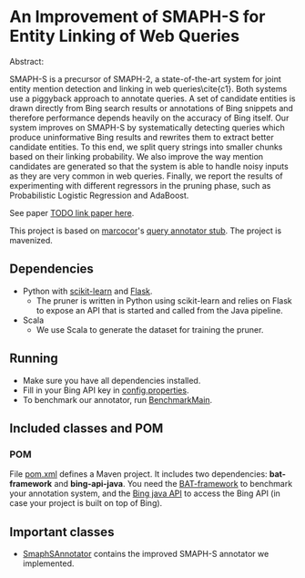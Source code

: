# An Improvement of SMAPH-S for Entity Linking of Web Queries
Abstract:

SMAPH-S is a precursor of SMAPH-2, a state-of-the-art system for joint entity mention detection and linking in web queries\cite{c1}. Both systems use a piggyback approach to annotate queries. A set of candidate entities is drawn directly from Bing search results or annotations of Bing snippets and therefore performance depends heavily on the accuracy of Bing itself. Our system improves on SMAPH-S by systematically detecting queries which produce uninformative Bing results and rewrites them to extract better candidate entities. To this end, we split query strings into smaller chunks based on their linking probability. We also improve the way mention candidates are generated so that the system is able to handle noisy inputs as they are very common in web queries. Finally, we report the results of experimenting with different regressors in the pruning phase, such as Probabilistic Logistic Regression and AdaBoost.

See paper [TODO link paper here]().


This project is based on [marcocor](https://github.com/marcocor)'s [query annotator stub](https://github.com/marcocor/query-annotator-stub). The project is mavenized.

## Dependencies
- Python with [scikit-learn](http://scikit-learn.org/) and [Flask](http://flask.pocoo.org/).
  - The pruner is written in Python using scikit-learn and relies on Flask to expose an API that is started and called from the Java pipeline.
- Scala
  - We use Scala to generate the dataset for training the pruner.

## Running
- Make sure you have all dependencies installed.
- Fill in your Bing API key in [config.properties](src/main/resources/config.properties).
- To benchmark our annotator, run [BenchmarkMain](src/main/java/annotatorstub/main/BenchmarkMain.java).

## Included classes and POM
### POM
File [pom.xml](pom.xml) defines a Maven project. It includes two dependencies: **bat-framework** and **bing-api-java**. You need the [BAT-framework](http://www.github.com/marcocor/bat-framework) to benchmark your annotation system, and the [Bing java API](http://www.github.com/marcocor/bing-api-java) to access the Bing API (in case your project is built on top of Bing).

## Important classes
- [SmaphSAnnotator](src/main/java/annotatorstub/annotator/smaph/SmaphSAnnotator.java) contains the improved SMAPH-S annotator we implemented.

